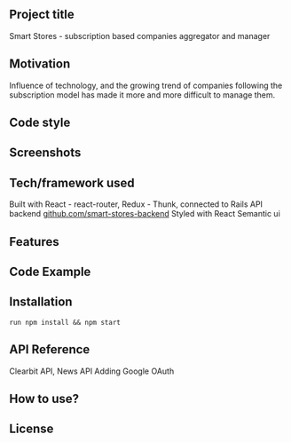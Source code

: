 ## Project title
Smart Stores - subscription based companies aggregator and manager

## Motivation
Influence of technology, and the growing trend of companies following the subscription model has made it more and more difficult to manage them.

## Code style
 
## Screenshots

## Tech/framework used
Built with React - react-router, Redux - Thunk, connected to Rails API backend [github.com/smart-stores-backend](github.com/smart-stores-backend)
Styled with React Semantic ui

## Features

## Code Example

## Installation
`run npm install && npm start`

## API Reference
Clearbit API, News API
Adding Google OAuth

## How to use?

## License
